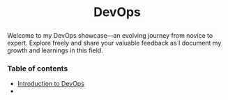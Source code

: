 
# <p align="center">DevOps</p>



Welcome to my DevOps showcase—an evolving journey from novice to expert. Explore freely and share your valuable feedback as I document my growth and learnings in this field.

### Table of contents

- [Introduction to DevOps](https://github.com/Akash-vadakkeveetil/Devops/tree/main/1.%20Introduction%20to%20Devops)
- 


